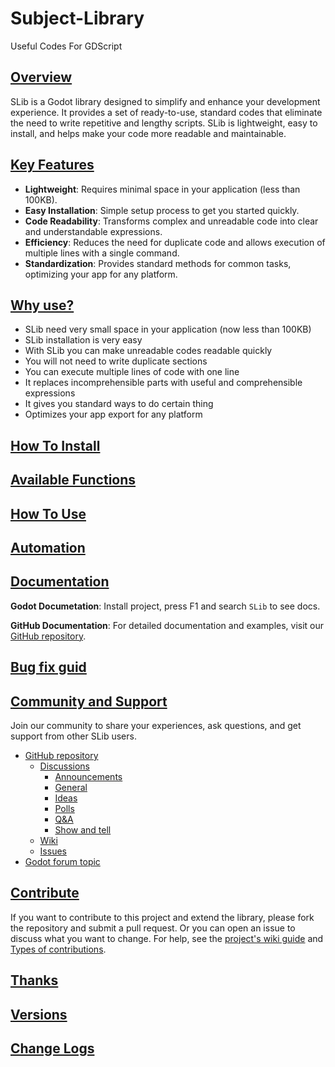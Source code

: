 # Subject-Library
Useful Codes For GDScript

## [Overview](https://github.com/Subject-Team/SLib/edit/1.0.4/README.md#overview)
SLib is a Godot library designed to simplify and enhance your development experience. It provides a set of ready-to-use, standard codes that eliminate the need to write repetitive and lengthy scripts. SLib is lightweight, easy to install, and helps make your code more readable and maintainable.

## [Key Features](https://github.com/Subject-Team/SLib/edit/1.0.4/README.md#key-features)
- **Lightweight**: Requires minimal space in your application (less than 100KB).
- **Easy Installation**: Simple setup process to get you started quickly.
- **Code Readability**: Transforms complex and unreadable code into clear and understandable expressions.
- **Efficiency**: Reduces the need for duplicate code and allows execution of multiple lines with a single command.
- **Standardization**: Provides standard methods for common tasks, optimizing your app for any platform.

## [Why use?](https://github.com/Subject-Team/SLib/edit/1.0.4/README.md#why-use)
- SLib need very small space in your application (now less than 100KB)
- SLib installation is very easy
- With SLib you can make unreadable codes readable quickly
- You will not need to write duplicate sections
- You can execute multiple lines of code with one line
- It replaces incomprehensible parts with useful and comprehensible expressions
- It gives you standard ways to do certain thing
- Optimizes your app export for any platform

## [How To Install](https://github.com/Subject-Team/SLib/wiki/Installation-guid)

## [Available Functions](https://github.com/Subject-Team/SLib/wiki/Capabilities)

## [How To Use](https://github.com/Subject-Team/SLib/wiki/Capabilities)

## [Automation](https://github.com/Subject-Team/SLib/wiki/Automation)

## [Documentation](https://github.com/Subject-Team/SLib/edit/1.0.4/README.md#documentation)

**Godot Documetation**: Install project, press F1 and search `SLib` to see docs.

**GitHub Documentation**: For detailed documentation and examples, visit our [GitHub repository](https://github.com/Subject-Team/SLib).

## [Bug fix guid](https://github.com/Subject-Team/SLib/wiki/Bug-fix-guide)

## [Community and Support](https://github.com/Subject-Team/SLib/edit/1.0.4/README.md#community-and-support)

Join our community to share your experiences, ask questions, and get support from other SLib users. 

- [GitHub repository](https://github.com/Subject-Team/SLib)
  - [Discussions](https://github.com/Subject-Team/SLib/discussions)
    - [Announcements](https://github.com/Subject-Team/SLib/discussions/categories/announcements)
    - [General](https://github.com/Subject-Team/SLib/discussions/categories/general)
    - [Ideas](https://github.com/Subject-Team/SLib/discussions/categories/ideas)
    - [Polls](https://github.com/Subject-Team/SLib/discussions/categories/polls)
    - [Q&A](https://github.com/Subject-Team/SLib/discussions/categories/q-a)
    - [Show and tell](https://github.com/Subject-Team/SLib/discussions/categories/show-and-tell)
  - [Wiki](https://github.com/Subject-Team/SLib/wiki)
  - [Issues](https://github.com/Subject-Team/SLib/issues)
- [Godot forum topic](https://forum.godotengine.org/t/slib-library-for-useful-codes/77760/1)

## [Contribute](https://github.com/Subject-Team/SLib/edit/1.0.4/README.md#contribute)
If you want to contribute to this project and extend the library, please fork the repository and submit a pull request. Or you can open an issue to discuss what you want to change.
For help, see the [project's wiki guide](https://github.com/Subject-Team/SLib/wiki/Contribute-guide) and [Types of contributions](https://github.com/Subject-Team/SLib/wiki/Types-of-contributions).

## [Thanks](https://github.com/Subject-Team/SLib/wiki/Thanks)

## [Versions](https://github.com/Subject-Team/SLib/wiki/Versions)

## [Change Logs](https://github.com/Subject-Team/SLib/wiki/Change-Logs)
